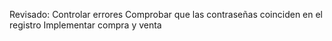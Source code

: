 Revisado:
	Controlar errores
	Comprobar que las contraseñas coinciden en el registro
	Implementar compra y venta
